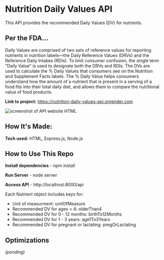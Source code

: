 # Nutrition Daily Values API
This API provides the recommended Daily Values (DV) for nutrients.

## Per the FDA...
Daily Values are comprised of two sets of reference values for reporting nutrients in nutrition labels—the Daily Reference Values (DRVs) and the Reference Daily Intakes (RDIs). To limit consumer confusion, the single term “Daily Value” is used to designate both the DRVs and RDIs. The DVs are used to calculate the % Daily Values that consumers see on the Nutrition and Supplement Facts labels. The % Daily Value helps consumers understand how the amount of a nutrient that is present in a serving of a food fits into their total daily diet, and allows them to compare the nutritional value of food products.

**Link to project:** https://nutrition-daily-values-api.onrender.com

![screenshot of API website HTML](https://user-images.githubusercontent.com/98281798/215303483-f5870fad-c72f-4da6-8fac-4dfda6d339b5.PNG)

## How It's Made:

**Tech used:** HTML, Express.js, Node.js

## How to Use This Repo

**Install dependencies** - npm install

**Run Server** - node server

**Access API** - http://localhost:8000/api

Each Nutrient object includes keys for:

* Unit of measurment: unitOfMeasure
* Recommended DV for ages > 4: olderThan4
* Recommended DV for 0 - 12 months: birthTo12Months
* Recommended DV for 1 - 3 years: age1To3Years
* Recommended DV for pregnant or lactating: pregOrLactating


## Optimizations
*(pending)*
